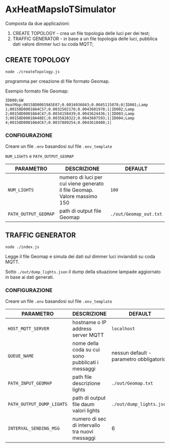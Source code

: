 # AxHeatMapsIoTSimulator
Composta da due applicazioni:
1. CREATE TOPOLOGY - crea un file topologia delle luci per dei test;
1. TRAFFIC GENERATOR - in base a un file topologia delle luci, pubblica dati valore dimmer luci su coda MQTT;

## CREATE TOPOLOGY

`node ./createTopology.js`

programma per creazione di file formato Geomap.

Esempio formato file Geomap:

`ID000;GW HeatMap;00158D00019A5E07;0.0034936043;0.0045115078;0|ID001;Lamp 1;00158D00010A4C57;0.0032502170;0.0043601978;1|ID002;Lamp 2;00158D00010A4C47;0.0034158439;0.0043624436;1|ID003;Lamp 3;00158D00010A48EC;0.0035820322;0.0043607593;1|ID004;Lamp 4;00158D00010A4C67;0.0037889254;0.0043610400;1|`

### CONFIGURAZIONE

Creare un file `.env` basandosi sul file `.env_template`

`NUM_LIGHTS` e `PATH_OUTPUT_GEOMAP`

| **PARAMETRO**      | **DESCRIZIONE**           | **DEFAULT**  |
| ------------- |-------------| -----|
| `NUM_LIGHTS`      | numero di luci per cui viene generato il file Geomap. Valore massimo 150 | `100` |
| `PATH_OUTPUT_GEOMAP`      | path di output file Geomap      |   `./out/Geomap_out.txt` |

## TRAFFIC GENERATOR

`node ./index.js`

Legge il file Geomap e simula dei dati sul dimmer luci inviandoli su coda MQTT.  

Sotto `./out/dump_lights.json` il dump della situazione lampade aggiornato in base ai dati generati.

### CONFIGURAZIONE

Creare un file `.env` basandosi sul file `.env_template`

| **PARAMETRO**      | **DESCRIZIONE**           | **DEFAULT**  |
| ------------- |-------------| -----|
| `HOST_MQTT_SERVER` | hostname o IP address server MQTT | `localhost`|
| `QUEUE_NAME` | nome della coda su cui sono pubblicati i messaggi | nessun default - parametro obbligatorio |
| `PATH_INPUT_GEOMAP`      | path file descrizione lights | `./out/Geomap.txt` |
| `PATH_OUTPUT_DUMP_LIGHTS`      | path di output file daum valori lights      |   `./out/dump_lights.json` |
|`INTERVAL_SENDING_MSG` | numero di sec di intervallo tra nuovi messaggi | 6 |